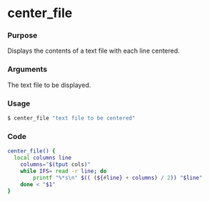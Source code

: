 # center_file
### Purpose
Displays the contents of a text file with each line centered.
### Arguments
The text file to be displayed.
### Usage
```bash
$ center_file "text file to be centered"
```
### Code
```bash
center_file() {
  local columns line
	columns="$(tput cols)"
	while IFS= read -r line; do
		printf "%*s\n" $(( (${#line} + columns) / 2)) "$line"
	done < "$1"
}
```
